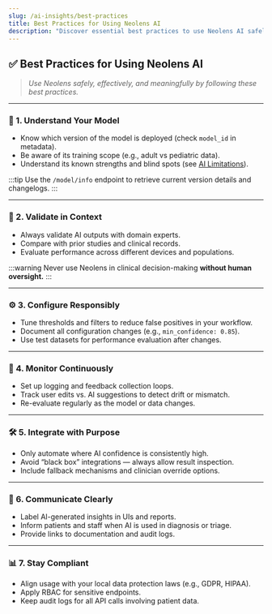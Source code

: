 ```yaml
---
slug: /ai-insights/best-practices
title: Best Practices for Using Neolens AI
description: "Discover essential best practices to use Neolens AI safely and effectively. This guide covers model understanding, validation, responsible configuration, continuous monitoring, purposeful integration, clear communication, and regulatory compliance—empowering you to maximize AI benefits while managing risks."
---
```


## ✅ Best Practices for Using Neolens AI

> _Use Neolens safely, effectively, and meaningfully by following these best practices._

---

### 🧠 1. Understand Your Model

- Know which version of the model is deployed (check `model_id` in metadata).
- Be aware of its training scope (e.g., adult vs pediatric data).
- Understand its known strengths and blind spots (see [AI Limitations](./ai-limitations)).

:::tip
Use the `/model/info` endpoint to retrieve current version details and changelogs.
:::

---

### 🔬 2. Validate in Context

- Always validate AI outputs with domain experts.
- Compare with prior studies and clinical records.
- Evaluate performance across different devices and populations.

:::warning
Never use Neolens in clinical decision-making **without human oversight.**
:::

---

### ⚙️ 3. Configure Responsibly

- Tune thresholds and filters to reduce false positives in your workflow.
- Document all configuration changes (e.g., `min_confidence: 0.85`).
- Use test datasets for performance evaluation after changes.

---

### 🔄 4. Monitor Continuously

- Set up logging and feedback collection loops.
- Track user edits vs. AI suggestions to detect drift or mismatch.
- Re-evaluate regularly as the model or data changes.

---

### 🛠️ 5. Integrate with Purpose

- Only automate where AI confidence is consistently high.
- Avoid “black box” integrations — always allow result inspection.
- Include fallback mechanisms and clinician override options.

---

### 🤝 6. Communicate Clearly

- Label AI-generated insights in UIs and reports.
- Inform patients and staff when AI is used in diagnosis or triage.
- Provide links to documentation and audit logs.

---

### 📊 7. Stay Compliant

- Align usage with your local data protection laws (e.g., GDPR, HIPAA).
- Apply RBAC for sensitive endpoints.
- Keep audit logs for all API calls involving patient data.
